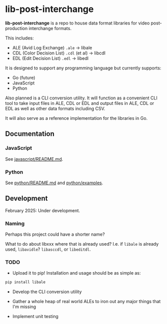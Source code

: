 # lib-post-interchange

**lib-post-interchange** is a repo to house data format libraries for video post-production interchange formats.

This includes:
* ALE (Avid Log Exchange) `.ale` -> libale
* CDL (Color Decision List) `.cdl` (et al) -> libcdl
* EDL (Edit Decision List) `.edl` -> libedl

It is designed to support any programming language but currently supports:

* Go (future)
* JavaScript
* Python

Also planned is a CLI conversion utility. It will function as a convenient CLI tool to take input files in ALE, CDL or EDL and output files in ALE, CDL or EDL as well as other data formats including CSV.

It will also serve as a reference implementation for the libraries in Go.



## Documentation

### JavaScript

See [javascript/README.md](javascript/README.md).

### Python

See [python/README.md](python/README.md) and [python/examples](python/examples).

## Development

February 2025: Under development.

### Naming

Perhaps this project could have a shorter name?

What to do about libxxx where that is already used? I.e. if `libale` is already used, `libavidle`? `libasccdl`, or `libeditdl`.

### TODO

* Upload it to pip! Installation and usage should be as simple as:
```bash
pip install libale
```

* Develop the CLI conversion utility

* Gather a whole heap of real world ALEs to iron out any major things that I'm missing

* Implement unit testing

